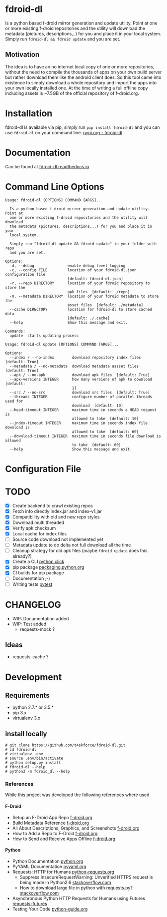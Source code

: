 # fdroid-dl
Is a python based f-droid mirror generation and update utility. Point at one or more existing f-droid repositories and the utility will download the metadata (pictures, descriptions,..) for you and place it in your local system. Simply run ```fdroid-dl && fdroid update``` and you are set.

## Motivation
The idea is to have an no internet local copy of one or more repositories, without the need to compile the thousands of apps on your own build server but rather download them like the android client does. So this tool came into existence to simply download a whole repository and import the apps into your own locally installed one. At the time of writing a full offline copy including assets is ~7.5GB of the official repository of f-droid.org.

# Installation
fdroid-dl is available via pip, simply run ```pip install fdroid-dl``` and you can use ```fdroid-dl``` on your command line. [pypi.org - fdroid-dl](https://pypi.org/project/fdroid-dl/)

# Documentation
Can be found at [fdroid-dl.readthedocs.io](https://fdroid-dl.readthedocs.io/en/latest/)

# Command Line Options
```
Usage: fdroid-dl [OPTIONS] COMMAND [ARGS]...

  Is a python based f-droid mirror generation and update utility. Point at
  one or more existing f-droid repositories and the utility will download
  the metadata (pictures, descriptions,..) for you and place it in your
  local system.

  Simply run "fdroid-dl update && fdroid update" in your folder with repo
  and you are set.

Options:
  -d, --debug               enable debug level logging
  -c, --config FILE         location of your fdroid-dl.json configuration file
                            [default: fdroid-dl.json]
  -r, --repo DIRECTORY      location of your fdroid repository to store the
                            apk files  [default: ./repo]
  -m, --metadata DIRECTORY  location of your fdroid metadata to store the
                            asset files  [default: ./metadata]
  --cache DIRECTORY         location for fdroid-dl to store cached data
                            [default: ./.cache]
  --help                    Show this message and exit.

Commands:
  update  starts updating process
```
```
Usage: fdroid-dl update [OPTIONS] COMMAND [ARGS]...

Options:
  --index / --no-index        download repository index files  [default: True]
  --metadata / --no-metadata  download metadata assset files  [default: True]
  --apk / --no-apk            download apk files  [default: True]
  --apk-versions INTEGER      how many versions of apk to download  [default:
                              1]
  --src / --no-src            download src files  [default: True]
  --threads INTEGER           configure number of parallel threads used for
                              download  [default: 10]
  --head-timeout INTEGER      maximum time in seconds a HEAD request is
                              allowed to take  [default: 10]
  --index-timeout INTEGER     maximum time in seconds index file download is
                              allowed to take  [default: 60]
  --download-timeout INTEGER  maximum time in seconds file download is allowed
                              to take  [default: 60]
  --help                      Show this message and exit.
```

# Configuration File

# TODO
- [x] Create backend to crawl existing repos
- [x] Fetch info directly index.jar and index-v1.jar
- [x] Compatibility with old and new repo styles
- [x] Download multi threaded
- [x] Verify apk checksum
- [x] Local cache for index files
- [ ] Source code download not implemented yet
- [ ] Metadata update to do delta not full download all the time
- [ ] Cleanup strategy for old apk files (maybe ```fdroid update``` does this already?)
- [x] Create a CLI [python click](http://click.pocoo.org/5/)
- [x] pip package [packaging.python.org](https://packaging.python.org/tutorials/packaging-projects/)
- [x] CI builds for pip package
- [ ] Documentation ;-)
- [ ] Writing tests [pytest](https://docs.pytest.org/en/latest/)

# CHANGELOG
- WIP: Documentation added
- WIP: Test added
  - requests-mock ?

## Ideas
- requests-cache ?

# Development
## Requirements
* python 2.7.* or 3.5.*
* pip 3.x
* virtualenv 3.x

## install locally
```
# git clone https://github.com/t4skforce/fdroid-dl.git
# cd fdroid-dl
# virtualenv .env
# source .env/bin/activate
# python setup.py install
# fdroid-dl --help
# python3 -m fdroid_dl --help
```

### References
While this project was developed the following references where used

#### F-Droid
* Setup an F-Droid App Repo [f-droid.org](https://f-droid.org/en/docs/Setup_an_F-Droid_App_Repo/)
* Build Metadata Reference [f-droid.org](https://f-droid.org/en/docs/Build_Metadata_Reference/)
* All About Descriptions, Graphics, and Screenshots [f-droid.org](https://f-droid.org/en/docs/All_About_Descriptions_Graphics_and_Screenshots/)
* How to Add a Repo to F-Droid [f-droid.org](https://f-droid.org/en/tutorials/add-repo/)
* How to Send and Receive Apps Offline [f-droid.org](https://f-droid.org/en/tutorials/swap/)

#### Python
* Python Documentation [python.org](https://docs.python.org/3/)
* PyYAML Documentation [pyyaml.org](https://pyyaml.org/wiki/PyYAMLDocumentation)
* Requests: HTTP for Humans [python-requests.org](http://docs.python-requests.org/en/master/)
  * Suppress InsecureRequestWarning: Unverified HTTPS request is being made in Python2.6  [stackoverflow.com](https://stackoverflow.com/questions/27981545/suppress-insecurerequestwarning-unverified-https-request-is-being-made-in-pytho)
  * How to download large file in python with requests.py? [stackoverflow.com](https://stackoverflow.com/questions/16694907/how-to-download-large-file-in-python-with-requests-py)
* Asynchronous Python HTTP Requests for Humans using Futures [requests-futures](https://github.com/ross/requests-futures)
* Testing Your Code [python-guide.org](https://docs.python-guide.org/writing/tests/)
